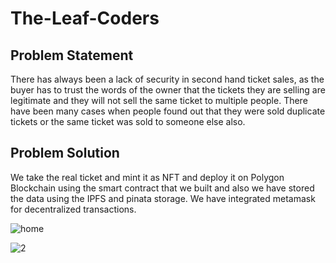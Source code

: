 # The-Leaf-Coders

## Problem Statement 
There has always been a lack of security in second hand ticket sales, as the buyer has to trust the words of the owner
that the tickets they are selling are legitimate and they will not sell the same ticket to multiple people. There have
been many cases when people found out that they were sold duplicate tickets or the same ticket was sold to someone else 
also.

## Problem Solution
We take the real ticket and mint it as NFT and deploy it on Polygon Blockchain using the smart contract that we built and
also we have stored the data using the IPFS and pinata storage. We have integrated metamask for decentralized transactions.

![home](https://user-images.githubusercontent.com/81522384/188301215-00cbcbc9-7824-4b68-a1e2-bcf8006795c7.png)

![2](https://user-images.githubusercontent.com/81522384/188301300-53189dea-a9e5-497a-a7e8-58e830af4a88.png)
